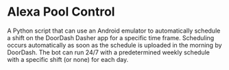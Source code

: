 # Alexa Pool Control

A Python script that can use an Android emulator to automatically schedule a shift on the DoorDash Dasher app for a specific time frame. Scheduling occurs automatically as soon as the schedule is uploaded in the morning by DoorDash. The bot can run 24/7 with a predetermined weekly schedule with a specific shift (or none) for each day.
